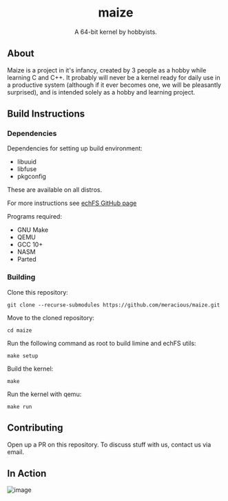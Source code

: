 <div align="center">
<h1>maize</h1>
A 64-bit kernel by hobbyists.
</div>

## About

Maize is a project in it's infancy, created by 3 people as a hobby while learning C and C++.
It probably will never be a kernel ready for daily use in a productive system (although if
it ever becomes one, we will be pleasantly surprised), and is intended solely as a hobby and learning project.

## Build Instructions

### Dependencies

Dependencies for setting up build environment:

- libuuid
- libfuse
- pkgconfig

These are available on all distros.

For more instructions see [echFS GitHub page](https://github.com/echfs/echfs)

Programs required:

- GNU Make
- QEMU
- GCC 10+
- NASM
- Parted

### Building

Clone this repository:

```shell
git clone --recurse-submodules https://github.com/meracious/maize.git
```

Move to the cloned repository:

```shell
cd maize
```

Run the following command as root to build limine and echFS utils:

```shell
make setup
```

Build the kernel:

```shell
make
```

Run the kernel with qemu:

```shell
make run
```

## Contributing

Open up a PR on this repository. To discuss stuff with us, contact us via email.

## In Action

![image](https://user-images.githubusercontent.com/65955464/124554454-9ba70c00-de53-11eb-8e3f-b1ab7ab899eb.png)

